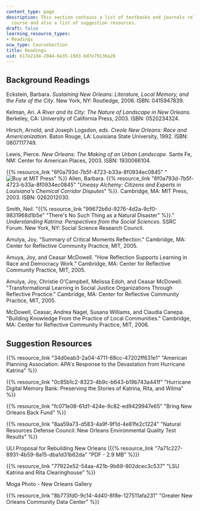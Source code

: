 ```yaml
---
content_type: page
description: This section contains a list of textbooks and journals related to the
  course and also a list of suggestion resources.
draft: false
learning_resource_types:
- Readings
ocw_type: CourseSection
title: Readings
uid: 617e21d4-2044-6e35-19d3-bd7e79136a28
---
```

## Background Readings

Eckstein, Barbara. *Sustaining New Orleans: Literature, Local Memory, and the Fate of the City*. New York, NY: Routledge, 2006. ISBN: 0415947839.

Kelman, Ari. *A River and its City: The Nature of Landscape in New Orleans*. Berkeley, CA: University of California Press, 2003. ISBN: 0520234324.

Hirsch, Arnold, and Joseph Logsdon, eds. *Creole New Orleans: Race and Americanization*. Baton Rouge, LA: Louisiana State University, 1992. ISBN: 0807117749.

Lewis, Pierce. *New Orleans: The Making of an Urban Landscape*. Sante Fe, NM: Center for American Places, 2003. ISBN: 1930066104.

{{% resource_link "6f0a793d-7b5f-4723-b33a-8f0934ec0845" "![Buy at MIT Press](/images/mp_logo.gif)" %}} Allen, Barbara. {{% resource_link "6f0a793d-7b5f-4723-b33a-8f0934ec0845" "*Uneasy Alchemy: Citizens and Experts in Louisiana's Chemical Corridor Disputes*" %}}. Cambridge, MA: MIT Press, 2003. ISBN: 0262012030.

Smith, Neil. "{{% resource_link "99672b6d-9276-4d2a-9cf0-9831968d1b5e" "There's No Such Thing as a Natural Disaster" %}}." *Understanding Katrina: Perspectives from the Social Sciences*. SSRC Forum. New York, NY: Social Science Research Council.

Amulya, Joy. "Summary of Critical Moments Reflection." Cambridge, MA: Center for Reflective Community Practice, MIT, 2005.

Amuya, Joy, and Ceasar McDowell. "How Reflection Supports Learning in Race and Democracy Work." Cambridge, MA: Center for Reflective Community Practice, MIT, 2005.

Amulya, Joy, Christie O'Campbell, Melissa Edoh, and Ceasar McDowell. "Transformational Learning in Social Justice Organizations Through Reflective Practice." Cambridge, MA: Center for Reflective Community Practice, MIT, 2005.

McDowell, Ceasar, Andrea Nagel, Susana Williams, and Claudia Canepa. "Building Knowledge From the Practice of Local Communities." Cambridge, MA: Center for Reflective Community Practice, MIT, 2006.

## Suggestion Resources

{{% resource_link "34d0eab3-2a04-4711-88cc-47202ff631e1" "American Planning Association: APA's Response to the Devastation from Hurricane Katrina" %}}

{{% resource_link "0c85b1c2-8323-4b9c-b643-b19b743a441f" "Hurricane Digital Memory Bank: Preserving the Stories of Katrina, Rita, and Wilma" %}}

{{% resource_link "fc071e08-61d1-424e-9c82-ed9429947e65" "Bring New Orleans Back Fund" %}}

{{% resource_link "8aa59a73-d583-4a9f-9f1d-4e81fe2c1224" "Natural Resources Defense Council: New Orleans Environmental Quality Test Results" %}}

ULI Proposal for Rebuilding New Orleans ({{% resource_link "7a71c227-8931-4b59-8a15-dba1d31b62da" "PDF - 2.9 MB" %}})

{{% resource_link "77922e52-54aa-421b-9b69-802dcec3c537" "LSU Katrina and Rita Clearinghouse" %}}

Moga Photo - New Orleans Gallery

{{% resource_link "8b773fd0-9c14-4d40-8f8e-127511afa231" "Greater New Orleans Community Data Center" %}}